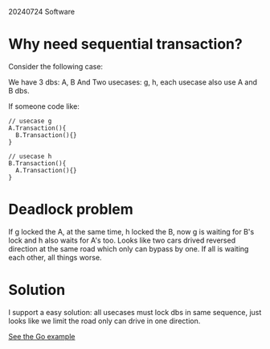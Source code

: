 20240724
Software
# Why need sequential transaction?
Consider the following case:

We have 3 dbs: A, B
And Two usecases: g, h, each usecase also use A and B dbs.

If someone code like:
```
// usecase g
A.Transaction(){
  B.Transaction(){}
}

// usecase h
B.Transaction(){
  A.Transaction(){}
}
```

# Deadlock problem
If g locked the A, at the same time, h locked the B, now g is waiting for B's lock and h also waits for A's too. Looks like two cars drived reversed direction at the same road which only can bypass by one. If all is waiting each other, all things worse.

# Solution
I support a easy solution: all usecases must lock dbs in same sequence, just looks like we limit the road only can drive in one direction.

[See the Go example](https://github.com/skyrocketOoO/GoUtils/blob/main/SequenceTransaction/SequenceTransaction.go)

